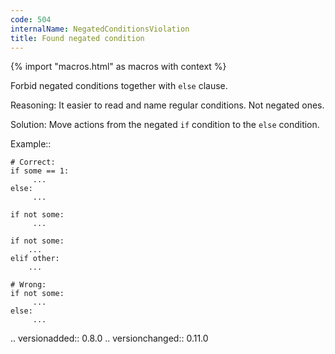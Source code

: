 ```yaml
---
code: 504
internalName: NegatedConditionsViolation
title: Found negated condition
---
```


{% import "macros.html" as macros with context %}

Forbid negated conditions together with `else` clause.

Reasoning: It easier to read and name regular conditions. Not negated
ones.

Solution: Move actions from the negated `if` condition to the `else`
condition.

Example::

    # Correct:
    if some == 1:
         ...
    else:
         ...
    
    if not some:
         ...
    
    if not some:
        ...
    elif other:
        ...
    
    # Wrong:
    if not some:
         ...
    else:
         ...

.. versionadded:: 0.8.0 .. versionchanged:: 0.11.0